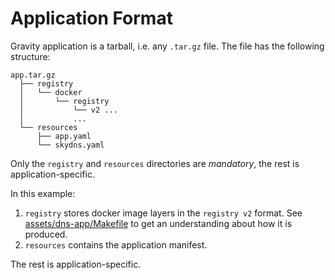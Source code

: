 # Application Format

Gravity application is a tarball, i.e. any `.tar.gz` file. The file has the following structure:

```
app.tar.gz
  ├── registry
  │   └── docker
  │       └── registry
  │           └── v2 ...
  │           ... 
  └── resources
      ├── app.yaml
      └── skydns.yaml
```

Only the `registry` and `resources` directories are *mandatory*, the rest is application-specific.

In this example:
1. `registry` stores docker image layers in the `registry v2` format. See [assets/dns-app/Makefile](../../assets/dns-app/Makefile) to get an understanding about how it is produced.
2. `resources` contains the application manifest.

The rest is application-specific.
